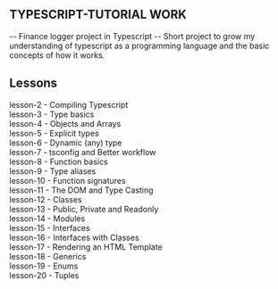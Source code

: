 ## TYPESCRIPT-TUTORIAL WORK
-- Finance logger project in Typescript --
Short project to grow my understanding of typescript as a programming language and the basic concepts
of how it works.

## Lessons
lesson-2 - Compiling Typescript  
lesson-3 - Type basics  
lesson-4 - Objects and Arrays  
lesson-5 - Explicit types  
lesson-6 - Dynamic (any) type  
lesson-7 - tsconfig and Better workflow  
lesson-8 - Function basics  
lesson-9 - Type aliases  
lesson-10 - Function signatures  
lesson-11 - The DOM and Type Casting  
lesson-12 - Classes  
lesson-13 - Public, Private and Readonly  
lesson-14 - Modules  
lesson-15 - Interfaces  
lesson-16 - Interfaces with Classes  
lesson-17 - Rendering an HTML Template  
lesson-18 - Generics  
lesson-19 - Enums  
lesson-20 - Tuples
